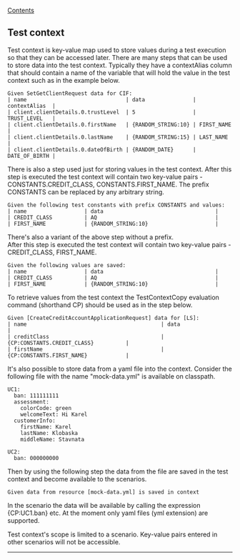 [Contents](../README.md)

## Test context

Test context is key-value map used to store values during a test execution so that they can be accessed later. 
There are many steps that can be used to store data into the test context. 
Typically they have a contextAlias column that should contain a name of the variable that will hold the value in the test context such as in the example below.

```
Given SetGetClientRequest data for CIF:
| name                               | data               | contextAlias  |
| client.clientDetails.0.trustLevel  | 5                  | TRUST_LEVEL   |
| client.clientDetails.0.firstName   | {RANDOM_STRING:10} | FIRST_NAME    |
| client.clientDetails.0.lastName    | {RANDOM_STRING:15} | LAST_NAME     |
| client.clientDetails.0.dateOfBirth | {RANDOM_DATE}      | DATE_OF_BIRTH |
```

There is also a step used just for storing values in the test context. 
After this step is executed the test context will contain two key-value pairs - CONSTANTS.CREDIT_CLASS, CONSTANTS.FIRST_NAME.
The prefix CONSTANTS can be replaced by any arbitrary string.

```
Given the following test constants with prefix CONSTANTS and values:
| name                  | data                                   |
| CREDIT_CLASS          | AQ                                     |
| FIRST_NAME            | {RANDOM_STRING:10}                     |
```

There's also a variant of the above step without a prefix.  
After this step is executed the test context will contain two key-value pairs - CREDIT_CLASS, FIRST_NAME.

```
Given the following values are saved:
| name                  | data                                   |
| CREDIT_CLASS          | AQ                                     |
| FIRST_NAME            | {RANDOM_STRING:10}                     |
```


To retrieve values from the test context the TestContextCopy evaluation command (shorthand CP) should be used as in the step below. 

```
Given [CreateCreditAccountApplicationRequest] data for [LS]:
| name                                          | data                                 |
| creditClass                                   | {CP:CONSTANTS.CREDIT_CLASS}          |
| firstName                                     | {CP:CONSTANTS.FIRST_NAME}            |
```

It's also possible to store data from a yaml file into the context. 
Consider the following file with the name "mock-data.yml" is available on classpath.

```
UC1:
  ban: 111111111
  assessment:
    colorCode: green
    welcomeText: Hi Karel
  customerInfo:
    firstName: Karel
    lastName: Klobaska
    middleName: Stavnata

UC2:
  ban: 000000000
```

Then by using the following step the data from the file are saved in the test context and become available to the scenarios.

```
Given data from resource [mock-data.yml] is saved in context
```

In the scenario the data will be available by calling the expression {CP:UC1.ban} etc. At the moment only yaml files (yml extension) are supported.

Test context's scope is limited to a scenario. 
Key-value pairs entered in other scenarios will not be accessible.

---
